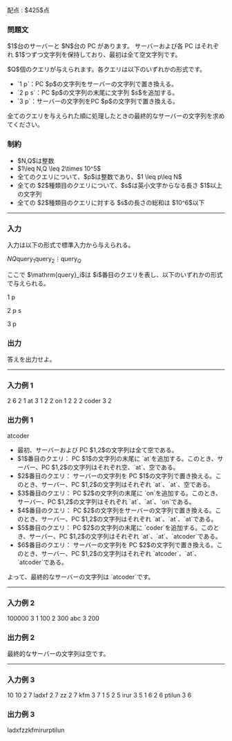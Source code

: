 
<div>

<span>

<span>

<p>
配点 : $425$点
</p>

<div>

<section>

### **問題文**

<p>
$1$台のサーバーと $N$台の PC があります。
サーバーおよび各 PC はそれぞれ $1$つずつ文字列を保持しており、最初は全て空文字列です。
</p>

<p>
$Q$個のクエリが与えられます。各クエリは以下のいずれかの形式です。
</p>

<ul>

<li>
`1 p`：PC $p$の文字列をサーバーの文字列で置き換える。
</li>

<li>
`2 p s`：PC $p$の文字列の末尾に文字列 $s$を追加する。
</li>

<li>
`3 p`：サーバーの文字列をPC $p$の文字列で置き換える。
</li>

</ul>

<p>
全てのクエリを与えられた順に処理したときの最終的なサーバーの文字列を求めてください。
</p>

</section>

</div>

<div>

<section>

### **制約**

<ul>

<li>
$N,Q$は整数
</li>

<li>
$1\leq N,Q \leq 2\times 10^5$
</li>

<li>
全てのクエリについて、$p$は整数であり、$1 \leq p\leq N$
</li>

<li>
全ての $2$種類目のクエリについて、$s$は英小文字からなる長さ $1$以上の文字列
</li>

<li>
全ての $2$種類目のクエリに対する $s$の長さの総和は $10^6$以下
</li>

</ul>

</section>

</div>

---

<div>

<div>

<section>

### **入力**

<p>
入力は以下の形式で標準入力から与えられる。
</p>

<div>

$N$$Q$$\mathrm{query}_1$$\mathrm{query}_2$$\vdots$$\mathrm{query}_Q$
</div>

<p>
ここで $\mathrm{query}_i$は $i$番目のクエリを表し、以下のいずれかの形式で与えられる。
</p>

<div>

1 p

</div>

<div>

2 p s

</div>

<div>

3 p

</div>

</section>

</div>

<div>

<section>

### **出力**

<p>
答えを出力せよ。
</p>

</section>

</div>

</div>

---

<div>

<section>

### **入力例 1**

<div>

2 6
2 1 at
3 1
2 2 on
1 2
2 2 coder
3 2

</div>

</section>

</div>

<div>

<section>

### **出力例 1**

<div>

atcoder

</div>

<ul>

<li>
最初、サーバーおよび PC $1,2$の文字列は全て空である。
</li>

<li>
$1$番目のクエリ： PC $1$の文字列の末尾に `at`を追加する。このとき、サーバー、PC $1,2$の文字列はそれぞれ空、`at`、空である。
</li>

<li>
$2$番目のクエリ： サーバーの文字列を PC $1$の文字列で置き換える。このとき、サーバー、PC $1,2$の文字列はそれぞれ `at`、`at`、空である。
</li>

<li>
$3$番目のクエリ： PC $2$の文字列の末尾に `on`を追加する。このとき、サーバー、PC $1,2$の文字列はそれぞれ `at`、`at`、`on`である。
</li>

<li>
$4$番目のクエリ： PC $2$の文字列をサーバーの文字列で置き換える。このとき、サーバー、PC $1,2$の文字列はそれぞれ `at`、`at`、`at`である。
</li>

<li>
$5$番目のクエリ： PC $2$の文字列の末尾に `coder`を追加する。このとき、サーバー、PC $1,2$の文字列はそれぞれ `at`、`at`、`atcoder`である。
</li>

<li>
$6$番目のクエリ： サーバーの文字列を PC $2$の文字列で置き換える。このとき、サーバー、PC $1,2$の文字列はそれぞれ `atcoder`、`at`、`atcoder`である。
</li>

</ul>

<p>
よって、最終的なサーバーの文字列は `atcoder`です。
</p>

</section>

</div>

---

<div>

<section>

### **入力例 2**

<div>

100000 3
1 100
2 300 abc
3 200

</div>

</section>

</div>

<div>

<section>

### **出力例 2**

<div>


</div>

<p>
最終的なサーバーの文字列は空です。
</p>

</section>

</div>

---

<div>

<section>

### **入力例 3**

<div>

10 10
2 7 ladxf
2 7 zz
2 7 kfm
3 7
1 5
2 5 irur
3 5
1 6
2 6 ptilun
3 6

</div>

</section>

</div>

<div>

<section>

### **出力例 3**

<div>

ladxfzzkfmirurptilun

</div>

</section>

</div>

</span>

</span>

</div>
